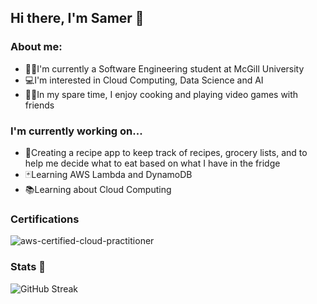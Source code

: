 ## Hi there, I'm Samer 👋

### About me:
- 👨‍💻I'm currently a Software Engineering student at McGill University
- 💻I'm interested in Cloud Computing, Data Science and AI
- 👨‍🍳In my spare time, I enjoy cooking and playing video games with friends

### I'm currently working on...
- 🍳Creating a recipe app to keep track of recipes, grocery lists, and to help me decide what to eat based on what I have in the fridge
- 🃏Learning AWS Lambda and DynamoDB
- 📚Learning about Cloud Computing

### Certifications
![aws-certified-cloud-practitioner](https://github.com/SamerSawan/SamerSawan/assets/67536733/7f2782a9-a377-42fd-ad05-4056ac12b43b)


### Stats 🚀

![GitHub Streak](https://github-readme-streak-stats.herokuapp.com/?user=samersawan&theme=tokyonight&count_private=true&bg_color=0d1116&title_color=ce09ec)



<!--
**SamerSawan/SamerSawan** is a ✨ _special_ ✨ repository because its `README.md` (this file) appears on your GitHub profile.

Here are some ideas to get you started:

- 🔭 I’m currently working on ...
- 🌱 I’m currently learning ...
- 👯 I’m looking to collaborate on ...
- 🤔 I’m looking for help with ...
- 💬 Ask me about ...
- 📫 How to reach me: ...
- 😄 Pronouns: ...
- ⚡ Fun fact: ...
-->
